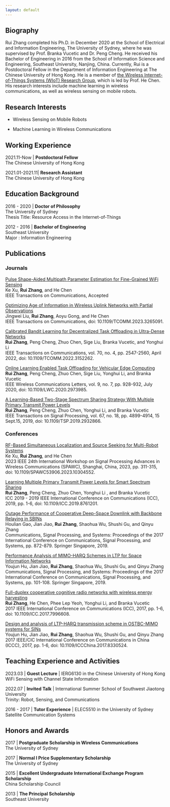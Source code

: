```yaml
---
layout: default
---
```


[//]: <> (# News)

## Biography

Rui Zhang completed his Ph.D. in December 2020 at the School of Electrical and Information Engineering, The University of Sydney, where he was supervised by Prof. Branka Vucetic and Dr. Peng Cheng. He received his Bachelor of Engineering in 2016 from the School of Information Science and Engineering, Southeast University, Nanjing, China. Currently, Rui is a Postdoctoral Fellow in the Department of Information Engineering at The Chinese University of Hong Kong. He is a member of [the Wireless Internet-of-Things Systems (WIoT) Research Group](http://iiotc.ie.cuhk.edu.hk/), which is led by Prof. He Chen. His research interests include machine learning in wireless communications, as well as wireless sensing on mobile robots.


## Research Interests

* Wireless Sensing on Mobile Robots

* Machine Learning in Wireless Communications

[//]: <> (# Research Projects)

## Working Experience

2021.11-Now | **Postdoctoral Fellow** \
The Chinese University of Hong Kong
 
2021.01-2021.11| **Research Assistant** \
The Chinese University of Hong Kong

## Education Background
2016 - 2020 | **Doctor of Philosophy** \
The University of Sydney \
Thesis Title: Resource Access in the Internet-of-Things

2012 - 2016 | **Bachelor of Engineering** \
Southeast University \
Major : Information Engineering

## Publications

### Journals

[Pulse Shape-Aided Multipath Parameter Estimation for Fine-Grained WiFi Sensing]() \
Ke Xu, **Rui Zhang**, and He Chen \
IEEE Transactions on Communications, Accepted

[Optimizing Age of Information in Wireless Uplink Networks with Partial Observations](https://ieeexplore.ieee.org/document/10093917) \
Jingwei Liu, **Rui Zhang**, Aoyu Gong, and He Chen \
IEEE Transactions on Communications, doi: 10.1109/TCOMM.2023.3265091.

[Calibrated Bandit Learning for Decentralized Task Offloading in Ultra-Dense Networks](https://ieeexplore.ieee.org/abstract/document/9715074?casa_token=oHjZaEumGLcAAAAA:hyuB2pyiOZkI4IK_btJJqWAI2OZiR197AqLJy04RDApz47fv1ES61KpTlcNB8tF6arebAu63) \
**Rui Zhang**, Peng Cheng, Zhuo Chen, Sige Liu, Branka Vucetic, and Yonghui Li \
IEEE Transactions on Communications, vol. 70, no. 4, pp. 2547-2560, April 2022, doi: 10.1109/TCOMM.2022.3152262.

[Online Learning Enabled Task Offloading for Vehicular Edge Computing](https://ieeexplore.ieee.org/abstract/document/8999589) \
**Rui Zhang**, Peng Cheng, Zhuo Chen, Sige Liu, Yonghui Li, and Branka Vucetic \
IEEE Wireless Communications Letters, vol. 9, no. 7, pp. 928-932, July 2020, doi: 10.1109/LWC.2020.2973985.

[A Learning-Based Two-Stage Spectrum Sharing Strategy With Multiple Primary Transmit Power Levels](https://ieeexplore.ieee.org/abstract/document/8786192) \
**Rui Zhang**, Peng Cheng, Zhuo Chen, Yonghui Li, and Branka Vucetic \
IEEE Transactions on Signal Processing, vol. 67, no. 18, pp. 4899-4914, 15 Sept.15, 2019, doi: 10.1109/TSP.2019.2932866.

### Conferences

[RF-Based Simultaneous Localization and Source Seeking for Multi-Robot Systems](https://ieeexplore.ieee.org/abstract/document/10304552) \
Ke Xu, **Rui Zhang**, and He Chen \
2023 IEEE 24th International Workshop on Signal Processing Advances in Wireless Communications (SPAWC), Shanghai, China, 2023, pp. 311-315, doi: 10.1109/SPAWC53906.2023.10304552.

[Learning Multiple Primary Transmit Power Levels for Smart Spectrum Sharing](https://ieeexplore.ieee.org/abstract/document/8761201) \
**Rui Zhang**, Peng Cheng, Zhuo Chen, Yonghui Li , and Branka Vucetic \
ICC 2019 - 2019 IEEE International Conference on Communications (ICC), 2019, pp. 1-6, doi: 10.1109/ICC.2019.8761201.

[Outage Performance of Cooperative Deep-Space Downlink with Backbone Relaying in SBINs](https://link.springer.com/chapter/10.1007/978-981-10-6571-2_106) \
Houlian Gao, Jian Jiao, **Rui Zhang**, Shaohua Wu, Shushi Gu, and Qinyu Zhang \
Communications, Signal Processing, and Systems: Proceedings of the 2017 International Conference on Communications, Signal Processing, and Systems, pp. 872-879. Springer Singapore, 2019.

[Performance Analysis of MIMO-HARQ Schemes in LTP for Space Information Networks](https://link.springer.com/chapter/10.1007/978-981-10-6571-2_13) \
Youjun Hu, Jian Jiao, **Rui Zhang**, Shaohua Wu, Shushi Gu, and Qinyu Zhang \
Communications, Signal Processing, and Systems: Proceedings of the 2017 International Conference on Communications, Signal Processing, and Systems, pp. 101-108. Springer Singapore, 2019.

[Full-duplex cooperative cognitive radio networks with wireless energy harvesting](https://ieeexplore.ieee.org/abstract/document/7996608) \
**Rui Zhang**, He Chen, Phee Lep Yeoh, Yonghui Li, and Branka Vucetic \
2017 IEEE International Conference on Communications (ICC), 2017, pp. 1-6, doi: 10.1109/ICC.2017.7996608.

[Design and analysis of LTP-HARQ transmission scheme in OSTBC-MIMO systems for SINs](https://ieeexplore.ieee.org/abstract/document/8330524?casa_token=JleRo9QvtKAAAAAA:JRjubUSZ2hLKihEAyGVRon0oHR0GnksWMyVJhMKoGciYsIkZSw8xLYNhZ4CtboH42JzdrDcN3NY) \
Youjun Hu, Jian Jiao, **Rui Zhang**, Shaohua Wu, Shushi Gu, and Qinyu Zhang \
2017 IEEE/CIC International Conference on Communications in China (ICCC), 2017, pp. 1-6, doi: 10.1109/ICCChina.2017.8330524.

## Teaching Experience and Activities

2023.03 | **Guest Lecture** | IERG6130 in the Chinese University of Hong Kong \
WiFi Sensing with Channel State Information

2022.07 | **Invited Talk** | International Summer School of Southwest Jiaotong University \
Trinity: Robot, Sensing, and Communications

2016 - 2017 | **Tutor Experience** | ELEC5510 in the University of Sydney \
Satellite Communication Systems

## Honors and Awards

2017 | **Postgraduate Scholarship in Wireless Communications** \
The University of Sydney 

2017 | **Normal I Price Supplementary Scholarship** \
The University of Sydney 

2015 | **Excellent Undergraduate International Exchange Program Scholarship** \
China Scholarship Council 

2013 | **The Principal Scholarship** \
Southeast University